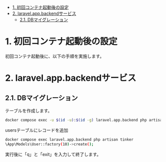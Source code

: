 - [1. 初回コンテナ起動後の設定](#1-初回コンテナ起動後の設定)
- [2. laravel.app.backendサービス](#2-laravelappbackendサービス)
  - [2.1. DBマイグレーション](#21-dbマイグレーション)


# 1. 初回コンテナ起動後の設定

初回コンテナ起動後に、以下の手順を実施します。

# 2. laravel.app.backendサービス

## 2.1. DBマイグレーション

テーブルを作成します。

```sh
docker compose exec -u $(id -u):$(id -g) laravel.app.backend php artisan migrate
```

usersテーブルにレコードを追加

```sh
docker compose exec laravel.app.backend php artisan tinker
\App\Models\User::factory(10)->create();
```

実行後に「q」と「exit」を入力して終了します。